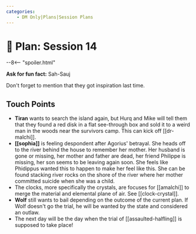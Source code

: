 ```yaml
---
categories:
    - DM Only|Plans|Session Plans
---
```


# 🔐 Plan: Session 14

--8<-- "spoiler.html"

**Ask for fun fact:** Sah-Sauj

Don't forget to mention that they got inspiration last time.

## Touch Points

- **Tiran** wants to search the island again, but Hurq and Mike will tell them that they found a red disk in a flat see-through box and sold it to a weird man in the woods near the survivors camp. This can kick off [[dr-malchi]].
- **[[sophia]]** is feeling despondent after Agorius' betrayal. She heads off to the river behind the house to remember her mother. Her husband is gone or missing, her mother and father are dead, her friend Philippe is missing, her son seems to be leaving again soon. She feels like Phidippus wanted this to happen to make her feel like this. She can be found stacking river rocks on the shore of the river where her mother committed suicide when she was a child.
- The clocks, more specifically the crystals, are focuses for [[amalchi]] to merge the material and elemental plane of air. See [[clock-crystal]].
- **Wolf** still wants to bail depending on the outcome of the current plan. If Wolf doesn't go the trial, he will be wanted by the state and considered an outlaw.
- The next day will be the day when the trial of [[assaulted-halfling]] is supposed to take place!
